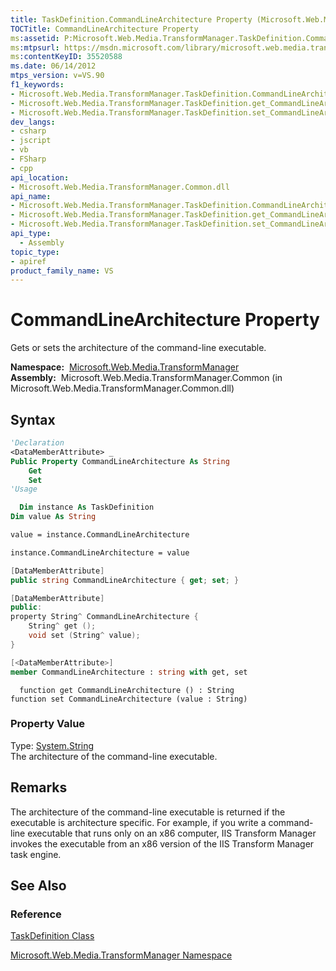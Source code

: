 ```yaml
---
title: TaskDefinition.CommandLineArchitecture Property (Microsoft.Web.Media.TransformManager)
TOCTitle: CommandLineArchitecture Property
ms:assetid: P:Microsoft.Web.Media.TransformManager.TaskDefinition.CommandLineArchitecture
ms:mtpsurl: https://msdn.microsoft.com/library/microsoft.web.media.transformmanager.taskdefinition.commandlinearchitecture(v=VS.90)
ms:contentKeyID: 35520588
ms.date: 06/14/2012
mtps_version: v=VS.90
f1_keywords:
- Microsoft.Web.Media.TransformManager.TaskDefinition.CommandLineArchitecture
- Microsoft.Web.Media.TransformManager.TaskDefinition.get_CommandLineArchitecture
- Microsoft.Web.Media.TransformManager.TaskDefinition.set_CommandLineArchitecture
dev_langs:
- csharp
- jscript
- vb
- FSharp
- cpp
api_location:
- Microsoft.Web.Media.TransformManager.Common.dll
api_name:
- Microsoft.Web.Media.TransformManager.TaskDefinition.CommandLineArchitecture
- Microsoft.Web.Media.TransformManager.TaskDefinition.get_CommandLineArchitecture
- Microsoft.Web.Media.TransformManager.TaskDefinition.set_CommandLineArchitecture
api_type:
  - Assembly
topic_type:
- apiref
product_family_name: VS
---
```


# CommandLineArchitecture Property

Gets or sets the architecture of the command-line executable.

**Namespace:**  [Microsoft.Web.Media.TransformManager](microsoft-web-media-transformmanager-namespace.md)  
**Assembly:**  Microsoft.Web.Media.TransformManager.Common (in Microsoft.Web.Media.TransformManager.Common.dll)

## Syntax

```vb
'Declaration
<DataMemberAttribute> _
Public Property CommandLineArchitecture As String
    Get
    Set
'Usage

  Dim instance As TaskDefinition
Dim value As String

value = instance.CommandLineArchitecture

instance.CommandLineArchitecture = value
```

```csharp
[DataMemberAttribute]
public string CommandLineArchitecture { get; set; }
```

```cpp
[DataMemberAttribute]
public:
property String^ CommandLineArchitecture {
    String^ get ();
    void set (String^ value);
}
```

``` fsharp
[<DataMemberAttribute>]
member CommandLineArchitecture : string with get, set
```

```jscript
  function get CommandLineArchitecture () : String
function set CommandLineArchitecture (value : String)
```

### Property Value

Type: [System.String](https://msdn.microsoft.com/library/s1wwdcbf)  
The architecture of the command-line executable.  

## Remarks

The architecture of the command-line executable is returned if the executable is architecture specific. For example, if you write a command-line executable that runs only on an x86 computer, IIS Transform Manager invokes the executable from an x86 version of the IIS Transform Manager task engine.

## See Also

### Reference

[TaskDefinition Class](taskdefinition-class-microsoft-web-media-transformmanager.md)

[Microsoft.Web.Media.TransformManager Namespace](microsoft-web-media-transformmanager-namespace.md)
